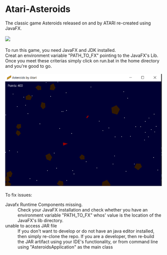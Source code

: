 # Atari-Asteroids
The classic game Asteroids released on and by ATARI re-created using JavaFX.
<br><br>
<img src="https://github.com/ellerbrock/open-source-badges/blob/master/badges/licence-mit/mit-125x28.png">
<br><br>
To run this game, you need JavaFX and JDK installed.<br>
Creat an environment variable "PATH_TO_FX" pointing to the JavaFX's Lib.<br>
Once you meet these criterias simply click on run.bat in the home directory and you're good to go.
<br><br>
<img src="res/asteroids.jpg" alt ="Screenshot from game">
<br><br>
To fix issues:
<dl>
  <dt> Javafx Runtime Components missing. </dt>
  <dd> Check your JavaFX installation and check whether you have an environment variable "PATH_TO_FX" whos' value is the location of the JavaFX's lib directory.</dd>
  <dt> unable to access JAR file</dt>
  <dd> If you don't want to develop or do not have an java editor installed, then simply re-clone the repo.
    If you are a developer, then re-build the JAR artifact using your IDE's functionality, or from command line using "AsteroidsApplication" as the main class
  </dd>
  </dl>
